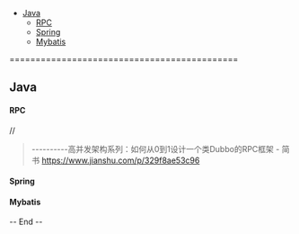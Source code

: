 - [Java](#java)
  - [RPC](#rpc)
  - [Spring](#spring)
  - [Mybatis](#mybatis)

============================================


## Java

#### RPC

//
> ----------高并发架构系列：如何从0到1设计一个类Dubbo的RPC框架 - 简书
> https://www.jianshu.com/p/329f8ae53c96

#### Spring


#### Mybatis


-- End --

